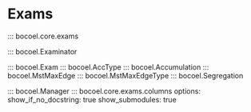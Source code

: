 # Exams

::: bocoel.core.exams

::: bocoel.Examinator

::: bocoel.Exam
::: bocoel.AccType
::: bocoel.Accumulation
::: bocoel.MstMaxEdge
::: bocoel.MstMaxEdgeType
::: bocoel.Segregation

::: bocoel.Manager
::: bocoel.core.exams.columns
    options:
        show_if_no_docstring: true
        show_submodules: true
